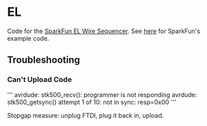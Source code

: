 # EL

Code for the [SparkFun EL Wire Sequencer](https://www.sparkfun.com/products/12781). See [here](https://github.com/sparkfun/EL_Sequencer/) for SparkFun's example code.


## Troubleshooting

### Can't Upload Code

'''
avrdude: stk500_recv(): programmer is not responding
avrdude: stk500_getsync() attempt 1 of 10: not in sync: resp=0x00
'''

Stopgap measure: unplug FTDI, plug it back in, upload.